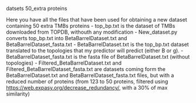 datsets 50_extra proteins

Here you have all the files that have been used for obtaining a new dataset containing 50 extra TMBs proteins
	- top_bp.txt is the dataset of TMBs downloaded from TOPDB, withouth any modification
	- New_dataset.py converts top_bp.txt into BetaBarrelDataset.txt and BetaBarrelDataset_fasta.txt
	- BetaBarrelDataset.txt is the top_bp.txt dataset translated to the topologies that my predictor will predict (either B or g).
	- BetaBarrelDataset_fasta.txt is the fasta file of BetaBarrelDataset.txt (without topologies)
	- Filtered_BetaBarrelDataset.txt and Filtered_BetaBarrelDataset_fasta.txt are datasets coming form the BetaBarrelDataset.txt and BetaBarrelDataset_fasta.txt files, but with a reduced number of proteins (from 123 to 50 proteins, filtered using https://web.expasy.org/decrease_redundancy/, with a 30% of max similarity)
